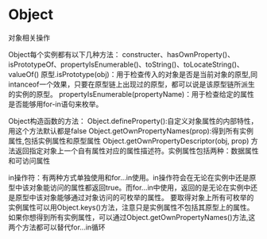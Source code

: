 # Object
对象相关操作


Object每个实例都有以下几种方法：
  constructer、hasOwnProperty()、isPrototypeOf、propertyIsEnumerable()、toString()、toLocateString()、valueOf()
  原型.isPrototype(obj)：用于检查传入的对象是否是当前对象的原型,同intanceof一个效果，只要在原型链上出现过的原型，都可以说是该原型链所派生的实例的原型。
  propertyIsEnumerable(propertyName)：用于检查给定的属性是否能够用for-in语句来枚举。

Object构造函数的方法：
  Object.defineProperty():自定义对象属性的内部特性，用这个方法默认都是false
  Object.getOwnPropertyNames(prop):得到所有实例属性,包括实例属性和原型属性
  Object.getOwnPropertyDescriptor(obj, prop) 方法返回指定对象上一个自有属性对应的属性描述符。实例属性包括两种：数据属性和可访问属性

in操作符：有两种方式单独使用和for...in使用。in操作符会在无论在实例中还是原型中该对象能访问的属性都返回true。而for...in中使用，返回的是无论在实例中还是原型中该对象能够通过对象访问的可枚举的属性。
要取得对象上所有可枚举的实例属性可以用Object.keys()方法，注意只是实例属性不包括其原型上的属性。如果你想得到所有实例属性，可以通过Object.getOwnPropertyNames()方法,这两个方法都可以替代for...in循环
